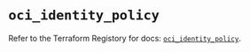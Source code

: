 # `oci_identity_policy`

Refer to the Terraform Registory for docs: [`oci_identity_policy`](https://registry.terraform.io/providers/oracle/oci/6.18.0/docs/resources/identity_policy).

